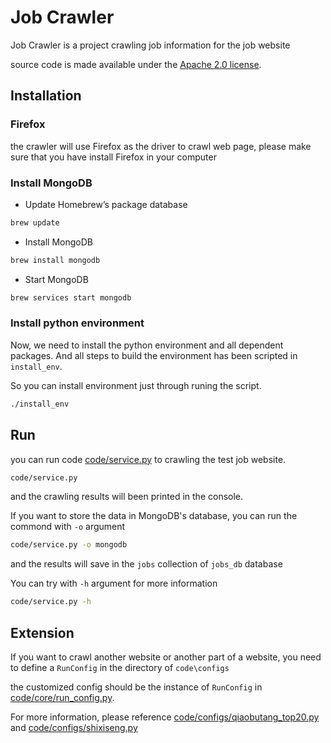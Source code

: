# Job Crawler


Job Crawler is a project crawling job information for the job website


source code is made available under the [Apache 2.0 license](https://github.com/SeleniumHQ/selenium/blob/master/LICENSE).


## Installation

### Firefox

the crawler will use Firefox as the driver to crawl web page, please make sure that you have install Firefox in your computer

### Install MongoDB

* Update Homebrew’s package database
```sh
brew update
```

* Install MongoDB
```sh
brew install mongodb
```

* Start MongoDB
```sh
brew services start mongodb
```


### Install python environment

Now, we need to install the python environment and all dependent packages. And all steps to build the environment has been scripted in `install_env`. 

So you can install environment just through runing the script.
```sh
./install_env
```


## Run

you can run code [code/service.py](https://github.com/david-liu/job_crawler/blob/master/code/service.py) to crawling the test job website.

```sh
code/service.py
```
and the crawling results will been printed in the console.

If you want to store the data in MongoDB's database, you can run the commond with `-o` argument

```sh
code/service.py -o mongodb
```

and the results will save in the `jobs` collection of `jobs_db` database

You can try with `-h` argument for more information

```sh
code/service.py -h
```

## Extension

If you want to crawl another website or another part of a website, you need to define a `RunConfig` in the directory of `code\configs`

the customized config should be the instance of `RunConfig` in [code/core/run_config.py](https://github.com/david-liu/job_crawler/blob/master/code/core/run_config.py).

For more information, please reference [code/configs/qiaobutang_top20.py](https://github.com/david-liu/job_crawler/blob/master/code/configs/qiaobutang_top20.py) and [code/configs/shixiseng.py](https://github.com/david-liu/job_crawler/blob/master/code/configs/shixiseng.py)


